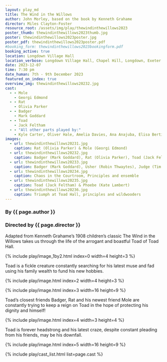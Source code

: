 ```yaml
---
layout: play_md
title: The Wind in the Willows
author: John Morley, based on the book by Kenneth Grahame
director: Miles Clayton-Foster
resource_root: /assets/img/play/thewindinthewillows2023
poster_thumb: thewindinthewillows2023thumb.jpg
poster: thewindinthewillows2023poster.jpg
poster_pdf: thewindinthewillows2023poster.pdf
#booking_form: thewindinthewillows2023bookingform.pdf
booking_active: true
location: Longdown Village Hall
location_verbose: Longdown Village Hall, Chapel Hill, Longdown, Exeter EX6 7SN, UK
date: 2023-12-07
time: 7:30 pm
date_human: 7th - 9th December 2023
featured_on_index: true
overview_img: thewindinthewillows20232.jpg
cast:
  - - Mole
    - Georgi Edmond
  - - Rat
    - Olivia Parker
  - - Badger
    - Mark Goddard
  - - Toad
    - Jack Feltham
  - - "All other parts played by:"
    - Kyle Carter, Oliver Hale, Amelia Davies, Ana Anajuba, Elisa Bertin, Robin Thwaytes, Graham Setter, Tim Harlow, Kate Lambert, Sarah Davies, Will Kettell & Claire Temple
images:
  - url: thewindinthewillows20231.jpg
    caption: Rat (Olivia Parker) & Mole (Georgi Edmond)
  - url: thewindinthewillows20232.jpg
    caption: Badger (Mark Goddard), Rat (Olivia Parker), Toad (Jack Feltham) & Mole (Georgi Edmond)
  - url: thewindinthewillows20233.jpg
    caption: Badger (Mark Goddard), Usher (Robin Thwaytes), Judge (Tim Harlow), Policeman (Graham Setter) & Toad (Jack Feltham)
  - url: thewindinthewillows20234.jpg
    caption: Chaos in the Courtroom, Principles and ensemble
  - url: thewindinthewillows20235.jpg
    caption: Toad (Jack Feltham) & Phoebe (Kate Lambert)
  - url: thewindinthewillows20236.jpg
    caption: Triumph at Toad Hall, principles and wildwooders
---
```


### By {{ page.author }}
### Directed by {{ page.director }}

Adapted from Kenneth Grahame’s 1908 children’s classic The Wind in the Willows
takes us through the life of the arrogant and boastful Toad of Toad Hall.

{% include play/image_1by2.html index=0 width=4 height=3 %}

Toad is a fickle creature constantly searching for his latest muse and fad using
his family wealth to fund his new hobbies.

{% include play/image.html index=2 width=4 height=3 %}

{% include play/image.html index=3 width=16 height=9 %}

Toad’s closest friends Badger, Rat and his newest friend Mole are constantly
trying to keep a reign on Toad in the hope of protecting his dignity and
himself!

{% include play/image.html index=4 width=3 height=4 %}

Toad is forever headstrong and his latest craze, despite constant pleading from
his friends, may be his downfall.

{% include play/image.html index=5 width=16 height=9 %}

{% include play/cast_list.html list=page.cast %}
